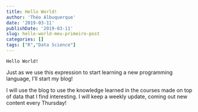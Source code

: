```yaml
---
title: Hello World!
author: 'Théo Albuquerque'
date: '2019-03-11'
publishDate: '2019-03-11'
slug: hello-world-meu-primeiro-post
categories: []
tags: ["R","Data Science"]
---
```


`Hello World!`

<!--more-->

Just as we use this expression to start learning a new programming language, I'll start my blog!

I will use the blog to use the knowledge learned in the courses made on top of data that I find interesting. I will keep a weekly update, coming out new content every Thursday!